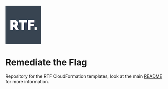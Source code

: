 
![logo](../docs/img/logo_squared_small.png)

# Remediate the Flag

Repository for the RTF CloudFormation templates, look at the main [README](../README.md) for more information.